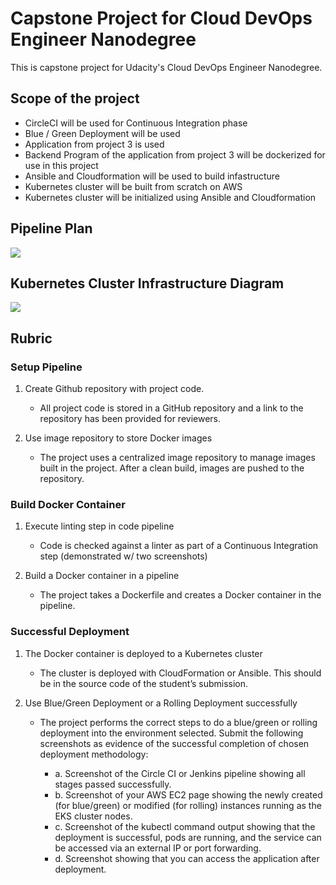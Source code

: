 # Capstone Project for Cloud DevOps Engineer Nanodegree

This is capstone project for Udacity's Cloud DevOps Engineer Nanodegree. 

## Scope of the project

- CircleCI will be used for Continuous Integration phase
- Blue / Green Deployment will be used
- Application from project 3 is used
- Backend Program of the application from project 3 will be dockerized for use in this project
- Ansible and Cloudformation will be used to build infastructure
- Kubernetes cluster will be built from scratch on AWS
- Kubernetes cluster will be initialized using Ansible and Cloudformation

## Pipeline Plan

<img src="https://user-images.githubusercontent.com/6856382/219820092-bc3a428c-4d82-4817-aa76-99c7b05f63bb.png"/>

## Kubernetes Cluster Infrastructure Diagram

<img src="https://user-images.githubusercontent.com/6856382/219685697-1c84e0a7-ff12-4403-b973-5d5f416d6665.png"/> 

## Rubric

### Setup Pipeline

1. Create Github repository with project code.
    - All project code is stored in a GitHub repository and a link to the repository has been provided for reviewers.

2. Use image repository to store Docker images
    - The project uses a centralized image repository to manage images built in the project. After a clean build, images are pushed to the repository.


### Build Docker Container

1. Execute linting step in code pipeline
    - Code is checked against a linter as part of a Continuous Integration step (demonstrated w/ two screenshots)

2. Build a Docker container in a pipeline
    - The project takes a Dockerfile and creates a Docker container in the pipeline.

### Successful Deployment

1. The Docker container is deployed to a Kubernetes cluster
    - The cluster is deployed with CloudFormation or Ansible. This should be in the source code of the student’s submission.

2. Use Blue/Green Deployment or a Rolling Deployment successfully
    - The project performs the correct steps to do a blue/green or rolling deployment into the environment selected. Submit the following screenshots as evidence of the successful completion of chosen deployment methodology:

        - a. Screenshot of the Circle CI or Jenkins pipeline showing all stages passed successfully.
        - b. Screenshot of your AWS EC2 page showing the newly created (for blue/green) or modified (for rolling) instances running as the EKS cluster nodes.
        - c. Screenshot of the kubectl command output showing that the deployment is successful, pods are running, and the service can be accessed via an external IP or port forwarding.
        - d. Screenshot showing that you can access the application after deployment.

#